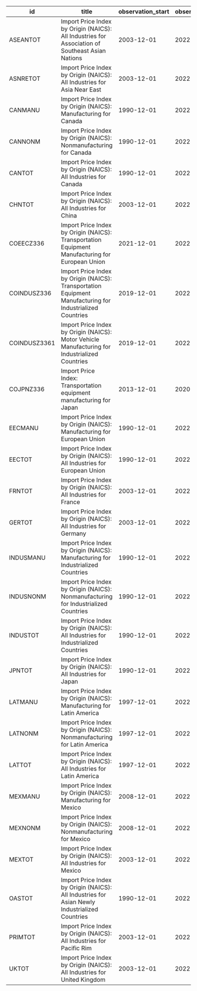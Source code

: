 | id           | title                                                                                                     | observation_start   | observation_end   |
|--------------|-----------------------------------------------------------------------------------------------------------|---------------------|-------------------|
| ASEANTOT     | Import Price Index by Origin (NAICS): All Industries for Association of Southeast Asian Nations           | 2003-12-01          | 2022-02-01        |
| ASNRETOT     | Import Price Index by Origin (NAICS): All Industries for Asia Near East                                   | 2003-12-01          | 2022-02-01        |
| CANMANU      | Import Price Index by Origin (NAICS): Manufacturing for Canada                                            | 1990-12-01          | 2022-02-01        |
| CANNONM      | Import Price Index by Origin (NAICS): Nonmanufacturing for Canada                                         | 1990-12-01          | 2022-02-01        |
| CANTOT       | Import Price Index by Origin (NAICS): All Industries for Canada                                           | 1990-12-01          | 2022-02-01        |
| CHNTOT       | Import Price Index by Origin (NAICS): All Industries for China                                            | 2003-12-01          | 2022-02-01        |
| COEECZ336    | Import Price Index by Origin (NAICS): Transportation Equipment Manufacturing for European Union           | 2021-12-01          | 2022-02-01        |
| COINDUSZ336  | Import Price Index by Origin (NAICS): Transportation Equipment Manufacturing for Industrialized Countries | 2019-12-01          | 2022-02-01        |
| COINDUSZ3361 | Import Price Index by Origin (NAICS): Motor Vehicle Manufacturing for Industrialized Countries            | 2019-12-01          | 2022-02-01        |
| COJPNZ336    | Import Price Index: Transportation equipment manufacturing for Japan                                      | 2013-12-01          | 2020-12-01        |
| EECMANU      | Import Price Index by Origin (NAICS): Manufacturing for European Union                                    | 1990-12-01          | 2022-02-01        |
| EECTOT       | Import Price Index by Origin (NAICS): All Industries for European Union                                   | 1990-12-01          | 2022-02-01        |
| FRNTOT       | Import Price Index by Origin (NAICS): All Industries for France                                           | 2003-12-01          | 2022-02-01        |
| GERTOT       | Import Price Index by Origin (NAICS): All Industries for Germany                                          | 2003-12-01          | 2022-02-01        |
| INDUSMANU    | Import Price Index by Origin (NAICS): Manufacturing for Industrialized Countries                          | 1990-12-01          | 2022-02-01        |
| INDUSNONM    | Import Price Index by Origin (NAICS): Nonmanufacturing for Industrialized Countries                       | 1990-12-01          | 2022-02-01        |
| INDUSTOT     | Import Price Index by Origin (NAICS): All Industries for Industrialized Countries                         | 1990-12-01          | 2022-02-01        |
| JPNTOT       | Import Price Index by Origin (NAICS): All Industries for Japan                                            | 1990-12-01          | 2022-02-01        |
| LATMANU      | Import Price Index by Origin (NAICS): Manufacturing for Latin America                                     | 1997-12-01          | 2022-02-01        |
| LATNONM      | Import Price Index by Origin (NAICS): Nonmanufacturing for Latin America                                  | 1997-12-01          | 2022-02-01        |
| LATTOT       | Import Price Index by Origin (NAICS): All Industries for Latin America                                    | 1997-12-01          | 2022-02-01        |
| MEXMANU      | Import Price Index by Origin (NAICS): Manufacturing for Mexico                                            | 2008-12-01          | 2022-02-01        |
| MEXNONM      | Import Price Index by Origin (NAICS): Nonmanufacturing for Mexico                                         | 2008-12-01          | 2022-02-01        |
| MEXTOT       | Import Price Index by Origin (NAICS): All Industries for Mexico                                           | 2003-12-01          | 2022-02-01        |
| OASTOT       | Import Price Index by Origin (NAICS): All Industries for Asian Newly Industrialized Countries             | 1990-12-01          | 2022-02-01        |
| PRIMTOT      | Import Price Index by Origin (NAICS): All Industries for Pacific Rim                                      | 2003-12-01          | 2022-02-01        |
| UKTOT        | Import Price Index by Origin (NAICS): All Industries for United Kingdom                                   | 2003-12-01          | 2022-02-01        |